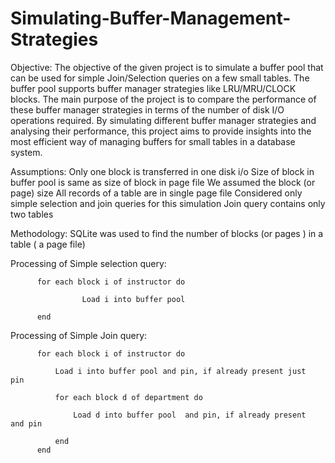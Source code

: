 # Simulating-Buffer-Management-Strategies

Objective:
The objective of the given project is to simulate a buffer pool that can be used for simple Join/Selection queries on a few small tables. The buffer pool supports buffer manager strategies like LRU/MRU/CLOCK blocks. The main purpose of the project is to compare the performance of these buffer manager strategies in terms of the number of disk I/O operations required. By simulating different buffer manager strategies and analysing their performance, this project aims to provide insights into the most efficient way of managing buffers for small tables in a database system.

Assumptions:
Only one block is transferred in one disk i/o
Size of block in buffer pool is same as size of block in page file
We assumed the block (or page) size 
All records of a table are in single page file
Considered only simple selection and join queries for this simulation 
Join query contains only two tables

Methodology:
SQLite was used to find the number of blocks (or pages ) in a table ( a page file)

Processing of Simple selection query:	

          for each block i of instructor do

                    Load i into buffer pool

          end

Processing of Simple Join query:				
          
          for each block i of instructor do

              Load i into buffer pool and pin, if already present just  pin 
    
              for each block d of department do
    
                  Load d into buffer pool  and pin, if already present  and pin	
        
              end 
          end
